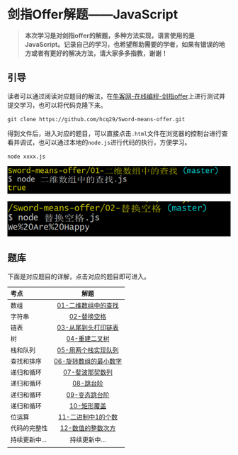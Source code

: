 # 剑指Offer解题——JavaScript

>  **本次学习是对剑指offer的解题，多种方法实现，语言使用的是JavaScript。记录自己的学习，也希望帮助需要的学者，如果有错误的地方或者有更好的解决方法，请大家多多指教，谢谢！**

## 引导

读者可以通过阅读对应题目的解法，在[牛客网-在线编程-剑指offer](https://www.nowcoder.com/ta/coding-interviews)上进行测试并提交学习，也可以将代码克隆下来。

```b
git clone https://github.com/hcq29/Sword-means-offer.git
```

得到文件后，进入对应的题目，可以直接点击`.html`文件在浏览器的控制台进行查看并调试，也可以通过本地的`node.js`进行代码的执行，方便学习。

```b
node xxxx.js
```

![](images/image-20200116140535097.png)

![](images/image-20200116140806972.png)

## 题库

下面是对应题目的详解，点击对应的题目即可进入。

| 考点          |                       解题                        |
| :------------ | :-----------------------------------------------: |
| 数组          |   [01-二维数组中的查找](./01-二维数组中的查找/)   |
| 字符串        |           [02-替换空格](./02-替换空格/)           |
| 链表          |   [03-从尾到头打印链表](./03-从尾到头打印链表/)   |
| 树            |         [04-重建二叉树](./04-重建二叉树/)         |
| 栈和队列      |   [05-用两个栈实现队列](./05-用两个栈实现队列/)   |
| 查找和排序    | [06-旋转数组的最小数字](./06-旋转数组的最小数字/) |
| 递归和循环    |       [07-斐波那契数列](./07-斐波那契数列)        |
| 递归和循环    |             [08-跳台阶](./08-跳台阶)              |
| 递归和循环    |         [09-变态跳台阶](./09-变态跳台阶)          |
| 递归和循环    |           [10-矩形覆盖](./10-矩形覆盖)            |
| 位运算        |    [11-二进制中1的个数](./11-二进制中1的个数)     |
| 代码的完整性  |     [12-数值的整数次方](./12-数值的整数次方)      |
| 持续更新中... |                   持续更新中...                   |
|               |                                                   |

